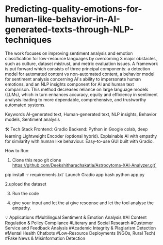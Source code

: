 # Predicting-quality-emotions-for-human-like-behavior-in-AI-generated-texts-through-NLP-techniques

The work focuses on improving sentiment analysis and emotion classification for low-resource languages by overcoming 3 major obstacles, such as culture, dataset mistrust, and metric evaluation issues. A framework is put forward which consists of three principal components: a detection model for automated content vs non-automated content, a behavior model for sentiment analysis concerning AI's ability to impersonate human emotions, and an NLP insights component for AI and human text comparison. This method decreases reliance on large language models (LLMs), which in turn enhances accuracy, equity and efficiency in sentiment analysis leading to more dependable, comprehensive, and trustworthy automated systems.

Keywords
AI-generated text, Human-generated text, NLP insights, Behavior models, Sentiment analysis

🛠️ Tech Stack
Frontend: Gradio
Backend: Python in Google colab, deep learning
Lightweight Encoder (optional hybrid).
Explainable AI with empathy for similarity with human like behaviour.
Easy-to-use GUI built with Gradio.

How to Run: 
1. Clone this repo
git clone https://github.com/Deekshitharachakatla/Astrocytoma-XAI-Analyzer.git`

pip install -r requirements.txt`
Launch Gradio app
bash python app.py

2.upload the dataset

3. Run the code
 
4. give your input and let the ai give resopnse and let the tool analyse the empathy.

💡 Applications
#Multilingual Sentiment & Emotion Analysis
#AI Content Regulation & Policy Compliance
#Literary and Social Research
#Customer Service and Feedback Analysis
#Academic Integrity & Plagiarism Detection
#Mental Health Chatbots
#Low-Resource Deployments (NGOs, Rural Tech)
#Fake News & Misinformation Detection

